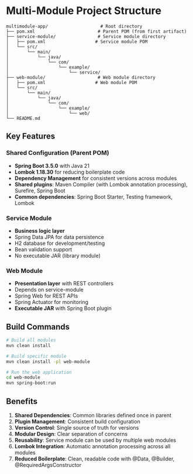 # Multi-Module Project Structure

```
multimodule-app/                    # Root directory
├── pom.xml                        # Parent POM (from first artifact)
├── service-module/                # Service module directory
│   ├── pom.xml                   # Service module POM
│   └── src/
│       └── main/
│           └── java/
│               └── com/
│                   └── example/
│                       └── service/
├── web-module/                    # Web module directory
│   ├── pom.xml                   # Web module POM
│   └── src/
│       └── main/
│           └── java/
│               └── com/
│                   └── example/
│                       └── web/
└── README.md
```

## Key Features

### Shared Configuration (Parent POM)
- **Spring Boot 3.5.0** with Java 21
- **Lombok 1.18.30** for reducing boilerplate code
- **Dependency Management** for consistent versions across modules
- **Shared plugins**: Maven Compiler (with Lombok annotation processing), Surefire, Spring Boot
- **Common dependencies**: Spring Boot Starter, Testing framework, Lombok

### Service Module
- **Business logic layer**
- Spring Data JPA for data persistence
- H2 database for development/testing
- Bean validation support
- No executable JAR (library module)

### Web Module  
- **Presentation layer** with REST controllers
- Depends on service-module
- Spring Web for REST APIs
- Spring Actuator for monitoring
- **Executable JAR** with Spring Boot plugin

## Build Commands

```bash
# Build all modules
mvn clean install

# Build specific module
mvn clean install -pl web-module

# Run the web application
cd web-module
mvn spring-boot:run
```

## Benefits

1. **Shared Dependencies**: Common libraries defined once in parent
2. **Plugin Management**: Consistent build configuration
3. **Version Control**: Single source of truth for versions
4. **Modular Design**: Clear separation of concerns
5. **Reusability**: Service module can be used by multiple web modules
6. **Lombok Integration**: Automatic annotation processing across all modules
7. **Reduced Boilerplate**: Clean, readable code with @Data, @Builder, @RequiredArgsConstructor